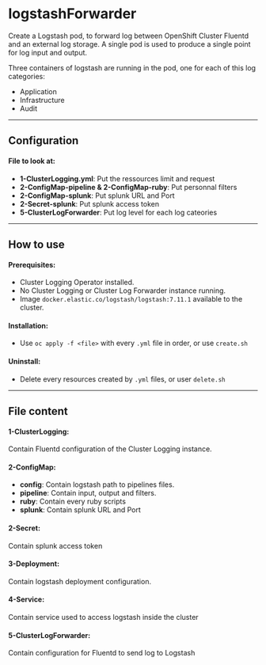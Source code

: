 # logstashForwarder

Create a Logstash pod, to forward log between OpenShift Cluster Fluentd and an external log storage.
A single pod is used to produce a single point for log input and output.

Three containers of logstash are running in the pod, one for each of this log categories:
- Application
- Infrastructure
- Audit

___
## Configuration

#### File to look at:
- **1-ClusterLogging.yml**: Put the ressources limit and request
- **2-ConfigMap-pipeline & 2-ConfigMap-ruby**: Put personnal filters
- **2-ConfigMap-splunk**: Put splunk URL and Port
- **2-Secret-splunk**: Put splunk access token
- **5-ClusterLogForwarder**: Put log level for each log cateories

___
## How to use

#### Prerequisites:
- Cluster Logging Operator installed.
- No Cluster Logging or Cluster Log Forwarder instance running.
- Image `docker.elastic.co/logstash/logstash:7.11.1` available to the cluster.

#### Installation:
- Use `oc apply -f <file>` with every `.yml` file in order, or use `create.sh`

#### Uninstall:
- Delete every resources created by `.yml` files, or user `delete.sh`

___
## File content

#### 1-ClusterLogging:
Contain Fluentd configuration of the Cluster Logging instance.

#### 2-ConfigMap:
- **config**: Contain logstash path to pipelines files.
- **pipeline**: Contain input, output and filters.
- **ruby**: Contain every ruby scripts
- **splunk**: Contain splunk URL and Port

#### 2-Secret:
Contain splunk access token

#### 3-Deployment:
Contain logstash deployment configuration.

#### 4-Service:
Contain service used to access logstash inside the cluster

#### 5-ClusterLogForwarder:
Contain configuration for Fluentd to send log to Logstash
